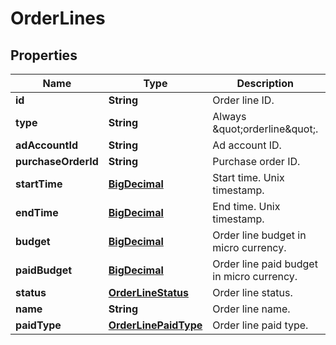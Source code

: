 

# OrderLines

## Properties

Name | Type | Description | Notes
------------ | ------------- | ------------- | -------------
**id** | **String** | Order line ID. |  [optional]
**type** | **String** | Always \&quot;orderline\&quot;. |  [optional]
**adAccountId** | **String** | Ad account ID. |  [optional]
**purchaseOrderId** | **String** | Purchase order ID. |  [optional]
**startTime** | [**BigDecimal**](BigDecimal.md) | Start time. Unix timestamp. |  [optional]
**endTime** | [**BigDecimal**](BigDecimal.md) | End time. Unix timestamp. |  [optional]
**budget** | [**BigDecimal**](BigDecimal.md) | Order line budget in micro currency. |  [optional]
**paidBudget** | [**BigDecimal**](BigDecimal.md) | Order line paid budget in micro currency. |  [optional]
**status** | [**OrderLineStatus**](OrderLineStatus.md) | Order line status. |  [optional]
**name** | **String** | Order line name. |  [optional]
**paidType** | [**OrderLinePaidType**](OrderLinePaidType.md) | Order line paid type. |  [optional]




